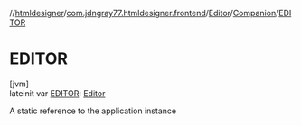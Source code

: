 //[htmldesigner](../../../../index.md)/[com.jdngray77.htmldesigner.frontend](../../index.md)/[Editor](../index.md)/[Companion](index.md)/[EDITOR](-e-d-i-t-o-r.md)

# EDITOR

[jvm]\
~~lateinit~~ ~~var~~ [~~EDITOR~~](-e-d-i-t-o-r.md)~~:~~ [Editor](../index.md)

A static reference to the application instance
